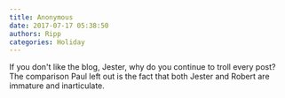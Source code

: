 ```yaml
---
title: Anonymous
date: 2017-07-17 05:38:50
authors: Ripp
categories: Holiday
---
```


 If you don't like the blog, Jester, why do you continue to troll every post?  The comparison Paul left out is the fact that both Jester and Robert are immature and inarticulate.
